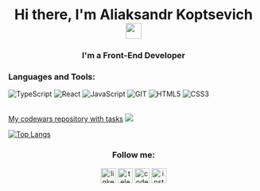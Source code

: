 <h1 align="center">Hi there, I'm Aliaksandr Koptsevich
<img src="https://github.com/blackcater/blackcater/raw/main/images/Hi.gif" height="32"/></h1>
<h3 align="center">I'm a Front-End Developer</h3>

### Languages and Tools:
![TypeScript](https://img.shields.io/badge/-React-000?&logo=TypeScript)
![React](https://img.shields.io/badge/-React-000?&logo=React)
![JavaScript](https://img.shields.io/badge/-JavaScript-000?&logo=JavaScript)
![GIT](https://img.shields.io/badge/-GIT-000?&logo=GIT)
![HTML5](https://img.shields.io/badge/-HTML5-000?&logo=HTML5)
![CSS3](https://img.shields.io/badge/-CSS3-000?&logo=CSS3)

<!--![WEBPACK](https://img.shields.io/badge/-WEBPACK-000?&logo=WEBPACK)
 ![Node.js](https://img.shields.io/badge/-Node.js-000?&logo=node.js)
![Express.js](https://img.shields.io/badge/-Express-000?logo=express) -->
<br />
<a href="https://github.com/VeryStone69/codewars_tasks">My codewars repository with tasks</a>
<img src="https://www.codewars.com/users/verystone69/badges/small"/>



[![Top Langs](https://github-readme-stats.vercel.app/api/top-langs/?username=VeryStone69&layout=compact)](https://github.com/VeryStone69/github-readme-stats)

<h3 align="center">Follow me:</h3>
<div align="center">
  <a href="https://www.linkedin.com/in/alexunder-koptsevich"><img src='https://cdn.jsdelivr.net/npm/simple-icons@3.0.1/icons/linkedin.svg' alt='linkedin' height='30'></a>
  <a href="https://t.me/verystone"><img src='https://cdn.jsdelivr.net/npm/simple-icons@3.0.1/icons/telegram.svg' alt='telegram' height='30'></a>
  <a href="https://www.codewars.com/users/verystone69"><img src='https://cdn.jsdelivr.net/npm/simple-icons@3.0.1/icons/codewars.svg' alt='codewars' height='30'></a>
  <a href="https://instagram.com/verystone69?igshid=YmMyMTA2M2Y="><img src='https://cdn.jsdelivr.net/npm/simple-icons@3.0.1/icons/instagram.svg' alt='instagram' height='30'></a>
</div>

<!--
**VeryStone69/VeryStone69** is a ✨ _special_ ✨ repository because its `README.md` (this file) appears on your GitHub profile.

Here are some ideas to get you started:

- 🔭 I’m currently working on ...
- 🌱 I’m currently learning ...
- 👯 I’m looking to collaborate on ...
- 🤔 I’m looking for help with ...
- 💬 Ask me about ...
- 📫 How to reach me: ...
- 😄 Pronouns: ...
- ⚡ Fun fact: ...
-->
